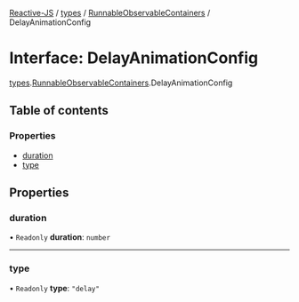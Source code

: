 [Reactive-JS](../README.md) / [types](../modules/types.md) / [RunnableObservableContainers](../modules/types.RunnableObservableContainers.md) / DelayAnimationConfig

# Interface: DelayAnimationConfig

[types](../modules/types.md).[RunnableObservableContainers](../modules/types.RunnableObservableContainers.md).DelayAnimationConfig

## Table of contents

### Properties

- [duration](types.RunnableObservableContainers.DelayAnimationConfig.md#duration)
- [type](types.RunnableObservableContainers.DelayAnimationConfig.md#type)

## Properties

### duration

• `Readonly` **duration**: `number`

___

### type

• `Readonly` **type**: ``"delay"``
